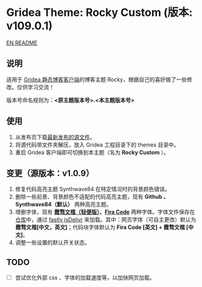 # Gridea Theme: Rocky Custom (版本: v109.0.1)

[EN README](README_EN.md)

## 说明

适用于 [Gridea 静态博客客户端](https://github.com/getgridea/gridea)的博客主题 Rocky，根据自己的喜好做了一些修改。仅供学习交流！

版本号命名规则为：**<原主题版本号>.<本主题版本号>**

## 使用

1. 从发布页下载[最新发布的源文件](https://github.com/Waoap/gridea-theme-rocky-custom/releases)。
2. 将源代码带文件夹解压，放入 Gridea 工程目录下的 themes 目录中。
3. 重启 Gridea 客户端即可切换到本主题（名为 **Rocky Custom** ）。

## 变更（源版本：v1.0.9）

1. 修复代码高亮主题 Synthwave84 在特定情况时的背景颜色错误。
2. 删除一些前景、背景颜色不适配的代码高亮主题，现有 **Github 、Synthwave84（默认）** 两种高亮主题。
3. 增删字体，现有 **[霞骛文楷（轻便版）](https://github.com/lxgw/LxgwWenKai-Lite)、[Fira Code](https://github.com/tonsky/FiraCode)** 两种字体。字体文件保存在[仓库](https://github.com/SeagullOddy/seagulloddy.github.io/tree/main/fonts)中，通过 [fastly jsDelivr](https://fastly.jsdelivr.net) 来加载。其中：网页字体（可自主更改）默认为**霞骛文楷[中文，英文]**；代码块字体默认为 **Fira Code [英文] + 霞骛文楷 [中文]**。
4. 调整一些设置的默认开关状态。

## TODO

- [ ] 尝试优化外部 css 、字体的加载速度等，以加快网页加载。

